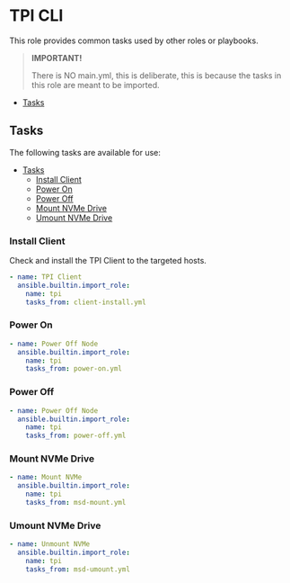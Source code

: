 # TPI CLI

This role provides common tasks used by other roles or playbooks.

> **IMPORTANT!**
>
> There is NO main.yml, this is deliberate, this is because the tasks in this role are meant to be imported.

- [Tasks](#tasks)

## Tasks

The following tasks are available for use:

- [Tasks](#tasks)
  - [Install Client](#install-client)
  - [Power On](#power-on)
  - [Power Off](#power-off)
  - [Mount NVMe Drive](#mount-nvme-drive)
  - [Umount NVMe Drive](#umount-nvme-drive)

### Install Client

Check and install the TPI Client to the targeted hosts.

```yaml
- name: TPI Client
  ansible.builtin.import_role:
    name: tpi
    tasks_from: client-install.yml
```

### Power On

```yaml
- name: Power Off Node
  ansible.builtin.import_role:
    name: tpi
    tasks_from: power-on.yml
```

### Power Off

```yaml
- name: Power Off Node
  ansible.builtin.import_role:
    name: tpi
    tasks_from: power-off.yml
```

### Mount NVMe Drive

```yaml
- name: Mount NVMe
  ansible.builtin.import_role:
    name: tpi
    tasks_from: msd-mount.yml
```

### Umount NVMe Drive

```yaml
- name: Unmount NVMe
  ansible.builtin.import_role:
    name: tpi
    tasks_from: msd-umount.yml
```
